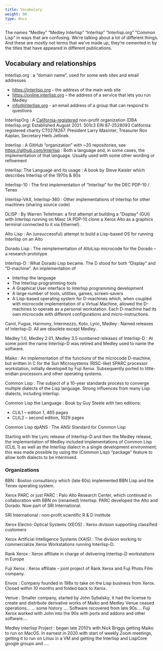 ```yaml
---
title: Vocabulary
weight: 90
type: docs
---
```


The names “Medley” “Medley Interlisp” “Interlisp” “Interlisp.org” “Common Lisp” in ways that are confusing. We’re talking about a lot of different things. And these are mostly not terms that we’ve made up, they’re cemented in by the titles that have appeared in different publications.

## Vocabulary and relationships

Interlisp.org
: a “domain name”, used for some web sites and email addresses

- <https://interlisp.org>  – the address of the main web site
- <https://online.interlisp.org> – the address of a service that lets you run Medley
- <info@interlisp.org>             - an email address of a group that can respond to questions

InterlispOrg
: A [California-registered](https://rct.doj.ca.gov/Verification/Web/Details.aspx?result=c7aa8cb2-16ec-458a-be56-41f963365258) non-profit organization  (DBA Interlisp.org) Established
        August 2021. 501c3  EIN 87-2528093  California registered charity CT0278267.
        President Larry Masinter, Treasurer Ron Kaplan, Secretary Herb Jellinek.

Interlisp
: A GitHub “organization” with ~20 repositories, see <https://github.com/Interlisp>
: Both a language and, in some cases, the implementation of that language. Usually used with some other wording or refinement

Interlisp: The Language and its usage
: A book by Steve Kaisler which describes Interlisp of the 1970s & 80s

Interlisp-10
: The first implementation of “Interlisp” for the DEC PDP-10 / Tenex

Interlisp-VAX, Interlisp-360
: Other implementations of Interlisp for other machines (sharing source code)

DLISP
: By Warren Teitelman: a first attempt at building a “Display” (GUI) with
           Interlisp running on Maxc (A PDP-10 clone a Xerox Alto as a
           graphics terminal connected to it via Ethernet).

Alto Lisp
:  An (unsuccessful) attempt to build a Lisp-based OS for running Interlisp on an Alto

Dorado Lisp
: The reimplementation of AltoLisp microcode for the Dorado – a research prototype

Interlisp-D
: What Dorado Lisp became.  The D stood for both “Display” and “D-machine”.  An implementation of

- Interlisp the language
- The Interlisp programming tools
- A Graphical User interface to Interlisp programming development
- A large number of tools, utilities, games, screen-savers
- A Lisp-based operating system for D-machines which, when coupled with microcode
  implementation of a Virtual Machine, allowed the D-machines to operate as a
  personal workstation. Each D-machine had its own microcode with different
  configurations and micro-instructions.

Carol, Fugue, Harmony, Intermezzo, Koto, Lyric, Medley
: Named releases of Interlisp-D.  All are obsolete except Medley.

Medley 1.0, Medley 2.01, Medley 3.5 numbered releases of Interlisp-D
: At some point the name Interlisp-D was retired and Medley used to name the software.

Maiko
: An implementation of the functions of the microcode D-machine, but written in C for the
      Sun Microsystems (RISC-like) SPARC processor workstation, initially developed by
       Fuji Xerox.  Subsequently ported to little-endian processors and other operating systems.

Common Lisp
: The subject of a 10-year standards process to converge multiple dialects of the 
Lisp language. Strong influences from many Lisp dialects, including Interlisp.

Common Lisp the Language
: Book by Guy Steele with two editions:

- CLtL1 – edition 1, 465 pages
- CLtL2  – second edition, 1029 pages

Common Lisp dpANS
: The ANSI Standard for Common Lisp

Starting with the Lyric release of Interlisp-D and then the Medley release, the implementation of Medley included implementations of Common Lisp (CLtL 1) as well as the Interlisp dialect in a single development environment; this was made possible by using the (Common Lisp) “package” feature to allow both dialects to be intermixed.

### Organizations

BBN
: Boston consultancy which (late 60s) implemented BBN Lisp and the Tenex operating system.

Xerox PARC or just PARC
: Palo Alto Research Center, which continued in collaboration with BBN on (renamed) Interlisp. PARC developed the Alto and Dorado.  Now part of SRI International.

SRI International
: non-profit scientific R & D institute

Xerox Electro-Optical Systems (XEOS)
: Xerox division supporting classified customers

Xerox Artificial Intelligence Systems (XAIS)
: The division working to commercialize Xerox Workstations running Interlisp-D.

Rank Xerox
: Xerox affiliate in charge of delivering Interlisp-D workstations in Europe

Fuji Xerox
: Xerox affiliate – joint project of Rank Xerox and Fuji Photo Film company.

Envos
: Company founded in 198x to take on the Lisp business from Xerox. Closed within 10 months and folded back to Xerox. 

Venue
: Smaller company, started by John Sybalsky; it had the license to create and distribute derivative works of Maiko and Medley   Venue ceased operations… … some history …. Software recovered from late 90s…. Fuji Xerox worked with John into the 90s with ports and addons and other software….

Medley Interlisp Project
: began late 2010’s with Nick Briggs getting Maiko to run on MacOS.
In earnest in 2020 with start of weekly Zoom meetings, getting it to run on Linux in a VM and getting the Interlisp and LispCore google groups and ….
